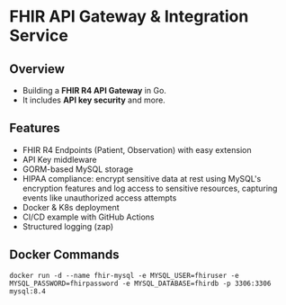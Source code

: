 # FHIR API Gateway & Integration Service

## Overview
- Building a **FHIR R4 API Gateway** in Go.  
- It includes **API key security** and more.

## Features
- FHIR R4 Endpoints (Patient, Observation) with easy extension
- API Key middleware
- GORM-based MySQL storage
- HIPAA compliance: encrypt sensitive data at rest using MySQL's encryption features and log access to sensitive resources, capturing events like unauthorized access attempts
- Docker & K8s deployment
- CI/CD example with GitHub Actions
- Structured logging (zap)

## Docker Commands
```shell
docker run -d --name fhir-mysql -e MYSQL_USER=fhiruser -e MYSQL_PASSWORD=fhirpassword -e MYSQL_DATABASE=fhirdb -p 3306:3306 mysql:8.4
```

